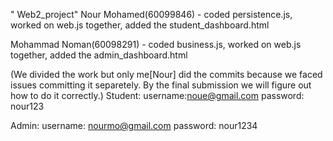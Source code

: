 " Web2_project" 
Nour Mohamed(60099846) - coded persistence.js, worked on web.js together, added the student_dashboard.html 

Mohammad Noman(60098291) - coded business.js, worked on web.js together, added the admin_dashboard.html

(We divided the work but only me[Nour] did the commits because we faced issues committing it separetely. By the final submission we will figure out how to do it correctly.)
Student: 
username:noue@gmail.com
password: nour123

Admin:
username: nourmo@gmail.com
password: nour1234
